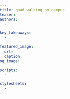 ```yaml
---
title: quad walking on campus
teaser: 
authors:
  - 

key_takeaways:
  - 

featured_image:
  url: 
  caption: 
og_image: 

scripts:
  - 

stylesheets:
  -
---
```


  <head>
    <meta charset="utf-8" />
    <title>Quad Walking on Campus</title>
    <meta
      name="viewport"
      content="initial-scale=1,maximum-scale=1,user-scalable=no"
    />
    <link rel="stylesheet" href="https://unpkg.com/leaflet@1.6.0/dist/leaflet.css"
    integrity="sha512-xwE/Az9zrjBIphAcBb3F6JVqxf46+CDLwfLMHloNu6KEQCAWi6HcDUbeOfBIptF7tcCzusKFjFw2yuvEpDL9wQ=="
    crossorigin=""/>
    <script src="https://unpkg.com/leaflet@1.6.0/dist/leaflet.js"
    integrity="sha512-gZwIG9x3wUXg2hdXF6+rVkLF/0Vi9U8D2Ntg4Ga5I5BZpVkVxlJWbSQtXPSiUTtC0TjtGOmxa1AJPuV0CPthew=="
    crossorigin=""></script>
    <script src="https://ajax.googleapis.com/ajax/libs/jquery/1.7.1/jquery.min.js" type="text/javascript"></script>
    <script src="https://cdnjs.cloudflare.com/ajax/libs/OverlappingMarkerSpiderfier-Leaflet/0.2.6/oms.min.js"></script>
    <script src="https://cdnjs.cloudflare.com/ajax/libs/leaflet-gpx/1.7.0/gpx.min.js"></script>
    <style>
        body {
            margin: 0;
            padding: 0;
        }
        #map {
            margin: auto; 
            height: 500px;
            width: 700px; 
        }
        .info {
            padding: 6px 8px;
            font: 14px/16px Arial, Helvetica, sans-serif;
            background: white;
            background: rgba(255,255,255,0.8);
            box-shadow: 0 0 15px rgba(0,0,0,0.2);
            border-radius: 5px;
        }
        .info h4 {
            margin: 0 0 5px;
            color: #777;
        }
        .control-header {
            margin: 0px;
        }
    </style>
  </head>
  <body>
    <div id="map"></div>
    <!-- <p style=“font-size:0.85rem; color: gray; margin-top: 0px;“>Source: UCLA Capital Programs (Seismic Safety Review). Graphic reporting by Sabrina Huang, Opinion editor. Graphic by Aditi Kumar, Daily Bruin Staffer and Alex Yoo, Graphics editor. Interactive by Catherine Hu, Daily Bruin Contributor.</p> -->
    <script src="/collaborations/quad-walking-jan2022/map.js"></script>
    <!-- <script src="testing.gpx"></script> -->
  </body>

